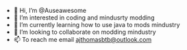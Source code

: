 - 👋 Hi, I’m @Auseawesome
- 👀 I’m interested in coding and mindusrty modding
- 🌱 I’m currently learning how to use java to mods mindustry
- 💞️ I’m looking to collaborate on modding mindustry
- 📫 To reach me email ajthomasbtb@outlook.com
